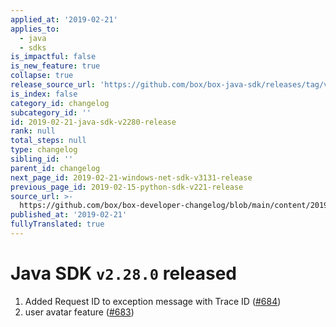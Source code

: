 ```yaml
---
applied_at: '2019-02-21'
applies_to:
  - java
  - sdks
is_impactful: false
is_new_feature: true
collapse: true
release_source_url: 'https://github.com/box/box-java-sdk/releases/tag/v2.28.0'
is_index: false
category_id: changelog
subcategory_id: ''
id: 2019-02-21-java-sdk-v2280-release
rank: null
total_steps: null
type: changelog
sibling_id: ''
parent_id: changelog
next_page_id: 2019-02-21-windows-net-sdk-v3131-release
previous_page_id: 2019-02-15-python-sdk-v221-release
source_url: >-
  https://github.com/box/box-developer-changelog/blob/main/content/2019/02-21-java-sdk-v2280-release.md
published_at: '2019-02-21'
fullyTranslated: true
---
```

# Java SDK `v2.28.0` released

1. Added Request ID to exception message with Trace ID ([#684](https://github.com/box/box-java-sdk/pull/684))
2. user avatar feature ([#683](https://github.com/box/box-java-sdk/pull/683))
